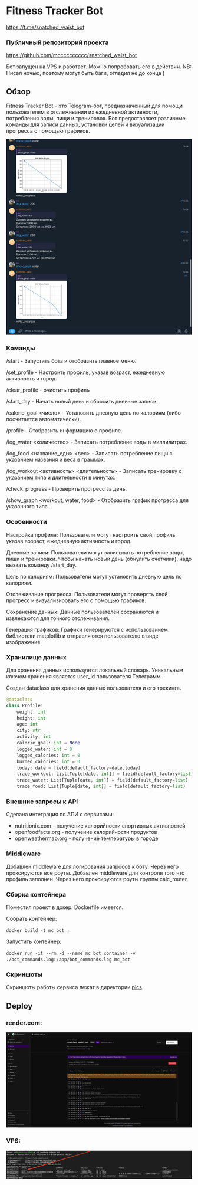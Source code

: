 # Fitness Tracker Bot

https://t.me/snatched_waist_bot

### Публичный репозиторий проекта

https://github.com/mcccccccccc/snatched_waist_bot

Бот запущен на VPS и работает. Можно попробовать его в действии.
NB: Писал ночью, поэтому могут быть баги, отладил не до конца )

## Обзор

Fitness Tracker Bot - это Telegram-бот, предназначенный для помощи пользователям в отслеживании их ежедневной активности, потребления воды, пищи и тренировок. Бот предоставляет различные команды для записи данных, установки целей и визуализации прогресса с помощью графиков.  

![SCR-20250118-nqms.png](pics/SCR-20250118-nqms.png)

### Команды

/start - Запустить бота и отобразить главное меню.

/set_profile - Настроить профиль, указав возраст, ежедневную активность и город.

/clear_profile - очистить профиль

/start_day - Начать новый день и сбросить дневные записи.

/calorie_goal <число> - Установить дневную цель по калориям (либо посчитается автоматически).

/profile - Отобразить информацию о профиле.

/log_water <количество> - Записать потребление воды в миллилитрах.

/log_food <название_еды> <вес> - Записать потребление пищи с указанием названия и веса в граммах.

/log_workout <активность> <длительность> - Записать тренировку с указанием типа и длительности в минутах.

/check_progress - Проверить прогресс за день.

/show_graph <workout, water, food> - Отобразить график прогресса для указанного типа.

### Особенности

Настройка профиля: Пользователи могут настроить свой профиль, указав возраст, ежедневную активность и город.

Дневные записи: Пользователи могут записывать потребление воды, пищи и тренировки. Чтобы начать новый день (обнулить счетчики), надо вызвать команду /start_day.

Цель по калориям: Пользователи могут установить дневную цель по калориям.

Отслеживание прогресса: Пользователи могут проверять свой прогресс и визуализировать его с помощью графиков.

Сохранение данных: Данные пользователей сохраняются и извлекаются для точного отслеживания.

Генерация графиков: Графики генерируются с использованием библиотеки matplotlib и отправляются пользователю в виде изображения.

### Хранилище данных

Для хранения данных используется локальный словарь. Уникальным ключом хранения является user_id пользователя Телеграмм.

Создан dataclass для хранения данных пользователя и его трекинга.
```python
@dataclass
class Profile:
    weight: int
    height: int
    age: int
    city: str
    activity: int
    calorie_goal: int = None
    logged_water: int = 0
    logged_calories: int = 0
    burned_calories: int = 0
    today: date = field(default_factory=date.today)
    trace_workout: List[Tuple[date, int]] = field(default_factory=list)
    trace_water: List[Tuple[date, int]] = field(default_factory=list)
    trace_food: List[Tuple[date, int]] = field(default_factory=list)
```


### Внешние запросы к API

Сделана интеграция по АПИ с сервисами:
- nutritionix.com - получение калорийности спортивных активностей 
- openfoodfacts.org - получение калорийности продуктов
- openweathermap.org - получение температуры в городе

### Middleware

Добавлен middleware для логирования запросов к боту. Через него проксируются все роуты.
Добавлен middleware для контроля того что профиль заполнен. Через него проксируются роуты группы calc_router. 

### Сборка контейнера

Поместил проект в докер. Dockerfile имеется.

Собрать контейнер:

`docker build -t mc_bot .`

Запустить контейнер:

`docker run -it --rm -d --name mc_bot_container -v ./bot_commands.log:/app/bot_commands.log mc_bot`


### Скриншоты

Скриншоты работы сервиса лежат в директории [pics](pics)

## Deploy

### render.com:

![render_com.png](pics/render_com.png)

### VPS:

![vps.png](pics/vps.png)